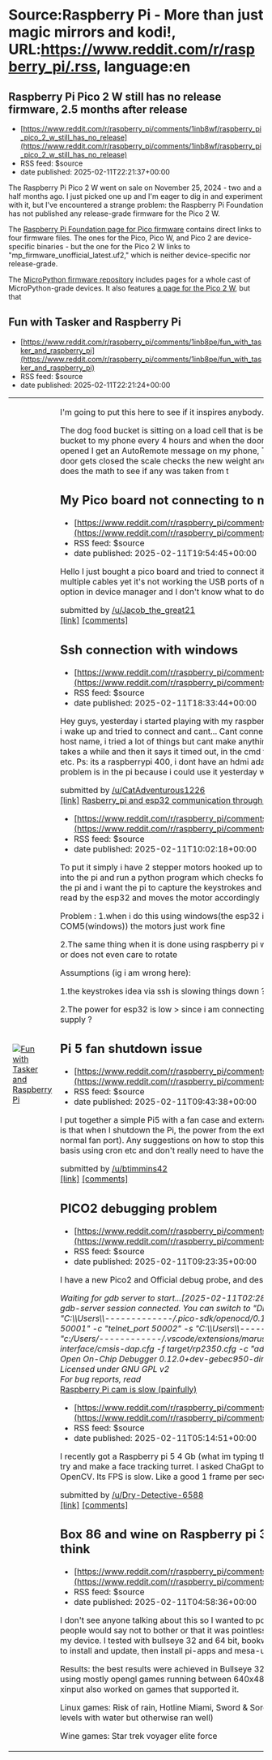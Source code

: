# Source:Raspberry Pi - More than just magic mirrors and kodi!, URL:https://www.reddit.com/r/raspberry_pi/.rss, language:en

## Raspberry Pi Pico 2 W still has no release firmware, 2.5 months after release
 - [https://www.reddit.com/r/raspberry_pi/comments/1inb8wf/raspberry_pi_pico_2_w_still_has_no_release](https://www.reddit.com/r/raspberry_pi/comments/1inb8wf/raspberry_pi_pico_2_w_still_has_no_release)
 - RSS feed: $source
 - date published: 2025-02-11T22:21:37+00:00

<!-- SC_OFF --><div class="md"><p>The Raspberry Pi Pico 2 W went on sale on November 25, 2024 - two and a half months ago. I just picked one up and I&#39;m eager to dig in and experiment with it, but I&#39;ve encountered a strange problem: the Raspberry Pi Foundation has not published any release-grade firmware for the Pico 2 W.</p> <p>The <a href="https://www.raspberrypi.com/documentation/microcontrollers/micropython.html">Raspberry Pi Foundation page for Pico firmware</a> contains direct links to four firmware files. The ones for the Pico, Pico W, and Pico 2 are device-specific binaries - but the one for the Pico 2 W links to &quot;mp_firmware_unofficial_latest.uf2,&quot; which is neither device-specific nor release-grade.</p> <p>The <a href="https://micropython.org/download/">MicroPython firmware repository</a> includes pages for a whole cast of MicroPython-grade devices. It also features <a href="https://micropython.org/download/RPI_PICO2_W/">a page for the Pico 2 W</a>, but that

## Fun with Tasker and Raspberry Pi
 - [https://www.reddit.com/r/raspberry_pi/comments/1inb8pe/fun_with_tasker_and_raspberry_pi](https://www.reddit.com/r/raspberry_pi/comments/1inb8pe/fun_with_tasker_and_raspberry_pi)
 - RSS feed: $source
 - date published: 2025-02-11T22:21:24+00:00

<table> <tr><td> <a href="https://www.reddit.com/r/raspberry_pi/comments/1inb8pe/fun_with_tasker_and_raspberry_pi/"> <img src="https://external-preview.redd.it/bHIwZjF6bzM0bGllMUw4m_QKVv_J7lUbOUnO00V3BbR6VVOmI0I1uS7cf9ai.png?width=640&amp;crop=smart&amp;auto=webp&amp;s=318f21785b5cd6108c5ab6ee52b81cbb849b1d52" alt="Fun with Tasker and Raspberry Pi" title="Fun with Tasker and Raspberry Pi" /> </a> </td><td> <!-- SC_OFF --><div class="md"><p>I&#39;m going to put this here to see if it inspires anybody.</p> <p>The dog food bucket is sitting on a load cell that is being monitored by a Raspberry Pi. It sends the weight of the bucket to my phone every 4 hours and when the door is closed (via AutoRemote message). When the door gets opened I get an AutoRemote message on my phone, Tasker sets a variable to the previous known weight. When the door gets closed the scale checks the new weight and sends it to my phone (AutoRemote message again). Tasker does the math to see if any was taken from t

## My Pico board not connecting to my windows 11 computer
 - [https://www.reddit.com/r/raspberry_pi/comments/1in7o2e/my_pico_board_not_connecting_to_my_windows_11](https://www.reddit.com/r/raspberry_pi/comments/1in7o2e/my_pico_board_not_connecting_to_my_windows_11)
 - RSS feed: $source
 - date published: 2025-02-11T19:54:45+00:00

<!-- SC_OFF --><div class="md"><p>Hello I just bought a pico board and tried to connect it to my Windows 11 computer but it&#39;s not showing up at all I tried multiple cables yet it&#39;s not working the USB ports of my laptop are fine but IDK what is happening I can&#39;t see the com option in device manager and I don&#39;t know what to do</p> </div><!-- SC_ON --> &#32; submitted by &#32; <a href="https://www.reddit.com/user/Jacob_the_great21"> /u/Jacob_the_great21 </a> <br/> <span><a href="https://www.reddit.com/r/raspberry_pi/comments/1in7o2e/my_pico_board_not_connecting_to_my_windows_11/">[link]</a></span> &#32; <span><a href="https://www.reddit.com/r/raspberry_pi/comments/1in7o2e/my_pico_board_not_connecting_to_my_windows_11/">[comments]</a></span>

## Ssh connection with windows
 - [https://www.reddit.com/r/raspberry_pi/comments/1in5nss/ssh_connection_with_windows](https://www.reddit.com/r/raspberry_pi/comments/1in5nss/ssh_connection_with_windows)
 - RSS feed: $source
 - date published: 2025-02-11T18:33:44+00:00

<!-- SC_OFF --><div class="md"><p>Hey guys, yesterday i started playing with my raspberrypi, connected thru ssh to my laptop and started coding, today i wake up and tried to connect and cant... Cant connect thru vscode or cmd, but i can ping it, with the ip or with the host name, i tried a lot of things but cant make anything of it... Im really frustrated. When i try to connect thru vscode it takes a while and then it says it timed out, in the cmd the same thing. Ask me for more info if needed i can add prints etc. Ps: its a raspberrypi 400, i dont have an hdmi adapter yet so i cant connect it to a monitor, tho, i dont think the problem is in the pi because i could use it yesterday without a problem. Thanks!!</p> </div><!-- SC_ON --> &#32; submitted by &#32; <a href="https://www.reddit.com/user/CatAdventurous1226"> /u/CatAdventurous1226 </a> <br/> <span><a href="https://www.reddit.com/r/raspberry_pi/comments/1in5nss/ssh_connection_with_windows/">[link]</a></span> &#32; <span><a href=

## Rasberry_pi and esp32 communication through uart
 - [https://www.reddit.com/r/raspberry_pi/comments/1imv8ih/rasberry_pi_and_esp32_communication_through_uart](https://www.reddit.com/r/raspberry_pi/comments/1imv8ih/rasberry_pi_and_esp32_communication_through_uart)
 - RSS feed: $source
 - date published: 2025-02-11T10:02:18+00:00

<!-- SC_OFF --><div class="md"><p>To put it simply i have 2 stepper motors hooked up to the esp32 that i want to control from the pi via uart when i ssh into the pi and run a python program which checks for the keystrokes from my laptop(from my laptop i am sshing into the pi and i want the pi to capture the keystrokes and write to the serial accordingly) and writes to the serial which is read by the esp32 and moves the motor accordingly</p> <p>Problem : 1.when i do this using windows(the esp32 is directly connected to my computer via the usb port COM5(windows)) the motors just work fine</p> <p>2.The same thing when it is done using raspberry pi where i ssh into the pi and run the script the motor rotates slowly or does not even care to rotate</p> <p>Assumptions (ig i am wrong here):</p> <p>1.the keystrokes idea via ssh is slowing things down ?</p> <p>2.The power for esp32 is low &gt; since i am connecting the esp32 to the pi via usb32 and the pi is powered by a 5v 3A supply ?</p> <p>

## Pi 5 fan shutdown issue
 - [https://www.reddit.com/r/raspberry_pi/comments/1imuztc/pi_5_fan_shutdown_issue](https://www.reddit.com/r/raspberry_pi/comments/1imuztc/pi_5_fan_shutdown_issue)
 - RSS feed: $source
 - date published: 2025-02-11T09:43:38+00:00

<!-- SC_OFF --><div class="md"><p>I put together a simple Pi5 with a fan case and external hard drives powered separately on the USB3 port. My problem is that when I shutdown the Pi, the power from the external drives seems to fire up the fan (which is plugged in to the normal fan port). Any suggestions on how to stop this as I want to shutdown/startup the pi automatically on a time basis using cron etc and don&#39;t really need to have the fan running for no reason. </p> </div><!-- SC_ON --> &#32; submitted by &#32; <a href="https://www.reddit.com/user/btimmins42"> /u/btimmins42 </a> <br/> <span><a href="https://www.reddit.com/r/raspberry_pi/comments/1imuztc/pi_5_fan_shutdown_issue/">[link]</a></span> &#32; <span><a href="https://www.reddit.com/r/raspberry_pi/comments/1imuztc/pi_5_fan_shutdown_issue/">[comments]</a></span>

## PICO2 debugging problem
 - [https://www.reddit.com/r/raspberry_pi/comments/1imuqrh/pico2_debugging_problem](https://www.reddit.com/r/raspberry_pi/comments/1imuqrh/pico2_debugging_problem)
 - RSS feed: $source
 - date published: 2025-02-11T09:23:35+00:00

<!-- SC_OFF --><div class="md"><p>I have a new Pico2 and Official debug probe, and despite multiple installs on different machines, I get this every time. </p> <p><em>Waiting for gdb server to start...[2025-02-11T02:28:31.036Z] SERVER CONSOLE DEBUG: onBackendConnect: gdb-server session connected. You can switch to &quot;DEBUG CONSOLE&quot; to see GDB interactions.</em><br/> <em>&quot;C:\\Users\\-------------/.pico-sdk/openocd/0.12.0+dev/openocd.exe&quot; -c &quot;gdb_port 50000&quot; -c &quot;tcl_port 50001&quot; -c &quot;telnet_port 50002&quot; -s &quot;C:\\Users\\------------/.pico-sdk/openocd/0.12.0+dev/scripts&quot; -f &quot;c:/Users/------------/.vscode/extensions/marus25.cortex-debug-1.12.1/support/openocd-helpers.tcl&quot; -f interface/cmsis-dap.cfg -f target/rp2350.cfg -c &quot;adapter speed 5000&quot;</em><br/> <em>Open On-Chip Debugger 0.12.0+dev-gebec950-dirty (2024-09-27-16:29)</em><br/> <em>Licensed under GNU GPL v2</em><br/> <em>For bug reports, read</em><br/> <a href="

## Raspberry Pi cam is slow (painfully)
 - [https://www.reddit.com/r/raspberry_pi/comments/1imr6q5/raspberry_pi_cam_is_slow_painfully](https://www.reddit.com/r/raspberry_pi/comments/1imr6q5/raspberry_pi_cam_is_slow_painfully)
 - RSS feed: $source
 - date published: 2025-02-11T05:14:51+00:00

<!-- SC_OFF --><div class="md"><p>I recently got a Raspberry pi 5 4 Gb (what im typing this on) and got a webcam. So like a normal person I decided to try and make a face tracking turret. I asked ChaGpt to help write the code and I got the cam window open with OpenCV. Its FPS is slow. Like a good 1 frame per second. I have no idea what to do to fix it, its a Logitech webcam.</p> </div><!-- SC_ON --> &#32; submitted by &#32; <a href="https://www.reddit.com/user/Dry-Detective-6588"> /u/Dry-Detective-6588 </a> <br/> <span><a href="https://www.reddit.com/r/raspberry_pi/comments/1imr6q5/raspberry_pi_cam_is_slow_painfully/">[link]</a></span> &#32; <span><a href="https://www.reddit.com/r/raspberry_pi/comments/1imr6q5/raspberry_pi_cam_is_slow_painfully/">[comments]</a></span>

## Box 86 and wine on Raspberry pi 3 and zero 2w - better than you might think
 - [https://www.reddit.com/r/raspberry_pi/comments/1imqwej/box_86_and_wine_on_raspberry_pi_3_and_zero_2w](https://www.reddit.com/r/raspberry_pi/comments/1imqwej/box_86_and_wine_on_raspberry_pi_3_and_zero_2w)
 - RSS feed: $source
 - date published: 2025-02-11T04:58:36+00:00

<!-- SC_OFF --><div class="md"><p>I don&#39;t see anyone talking about this so I wanted to post my findings after lots of testing and research. I think most people would say not to bother or that it was pointless to try but the results were surprising! I used a rpi zero 2w as my device. I tested with bullseye 32 and 64 bit, bookworm 32 and 64 bit, and buster 32 bit images. My process was to install and update, then install pi-apps and mesa-utils. Using pi apps I installed box 86, 64, wine, or hangover. </p> <p>Results: the best results were achieved in Bullseye 32bit with a 2-1 split kernel, full kms 3d driver and 2gb swap using mostly opengl games running between 640x480 and 1024x768. The games were actually very playable. xinput also worked on games that supported it.</p> <p>Linux games: Risk of rain, Hotline Miami, Sword &amp; Sorcery Bros, Kentucky Route Zero, thomas was alone (very slow in levels with water but otherwise ran well)</p> <p>Wine games: Star trek voyager elite force

